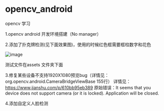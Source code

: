 # opencv_android 

opencv 学习

1.opencv android 开发环境搭建（No manager）

2.添加了扑克牌检测(见下面效果图)，使用的时候红色框需要框柱数字和花色

![image](https://raw.githubusercontent.com/woshiwzy/opencv_android/master/poker_rec_demo.gif)

测试文件在assets 文件夹下面

3.修复某些设备不支持1920X1080预览bug（详情见：org.opencv.android.CameraBridgeViewBase 155行）
详情见：https://www.jianshu.com/p/610bb95eb389
原始错误：It seems that you device does not support camera (or it is locked). Application will be closed.

4.添加自定义人脸检测

